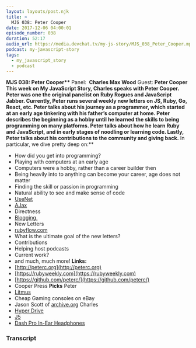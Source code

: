 ```yaml
---
layout: layouts/post.njk
title: >
  MJS 038: Peter Cooper
date: 2017-12-06 04:00:01
episode_number: 038
duration: 52:17
audio_url: https://media.devchat.tv/my-js-story/MJS_038_Peter_Cooper.mp3
podcast: my-javascript-story
tags:
  - my_javascript_story
  - podcast
---
```


**MJS 038: Peter Cooper\*\*** Panel:&nbsp; **Charles Max Wood** Guest: **Peter Cooper This week on My JavaScript Story, Charles speaks with Peter Cooper. Peter was one the original panelist on Ruby Rogues and JavaScript Jabber. Currently, Peter runs several weekly new letters on JS, Ruby, Go, React, etc. Peter talks about his journey as a programmer, which started at an early age tinkering with his father’s computer at home. Peter describes the beginning as a hobby until he learned the skills to being programming on many platforms. Peter talks about how he learn Ruby and JavaScript, and in early stages of noodling or learning code. Lastly, Peter talks about his contributions to the community and giving back.** In particular, we dive pretty deep on:\*\*

- How did you get into programming?
- Playing with computers at an early age
- Computers were a hobby, rather than a career builder then
- Being heavily into to anything can become your career, age does not matter
- Finding the skill or passion in programming
- Natural ability to see and make sense of code
- [UseNet](https://en.wikipedia.org/wiki/Usenet)
- [AJax](<https://en.wikipedia.org/wiki/Ajax_(programming)>)
- Directness
- [Blogging&nbsp;](https://rubyweekly.com)
- New Letters
- [rubyflow.com](http://rubyflow.com)
- What is the ultimate goal of the new letters?
- Contributions
- Helping host podcasts
- Current work?
- and much, much more!
  **Links:&nbsp;**
- [http://peterc.org](http://peterc.org)
- [https://rubyweekly.com](https://rubyweekly.com)
- [https://github.com/peterc/](https://github.com/peterc/)
- Cooper Press
  **Picks** Peter
- [Litmus](https://litmus.com)
- Cheap Gaming consoles on eBay
- Jason Scott of [archive.org](http://archive.org)
  Charles
- [Hyper Drive](https://www.hypershop.com/collections/hyperdrive)
- [J5](https://en.j5create.com)
- [Dash Pro In-Ear Headphones](http://Dash%20Pro%20In-Ear%20Headphones)

### Transcript

&nbsp;
